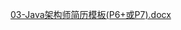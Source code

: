 [03-Java架构师简历模板(P6+或P7).docx](https://www.yuque.com/attachments/yuque/0/2023/docx/34624608/1693816587775-90198995-b0c5-47ab-82c1-af7a65f4d588.docx)

